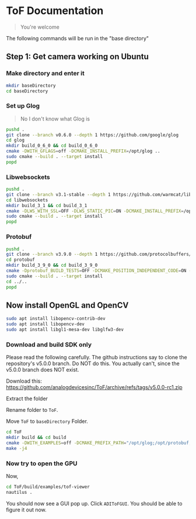 # ToF Documentation
> You're welcome

The following commands will be run in the "base directory"

## Step 1: Get camera working on Ubuntu
### Make directory and enter it
```bash
mkdir baseDirectory
cd baseDirectory
```

### Set up Glog
> No I don't know what Glog is
```bash
pushd .
git clone --branch v0.6.0 --depth 1 https://github.com/google/glog
cd glog
mkdir build_0_6_0 && cd build_0_6_0
cmake -DWITH_GFLAGS=off -DCMAKE_INSTALL_PREFIX=/opt/glog ..
sudo cmake --build . --target install
popd
```

### Libwebsockets
```bash
pushd .
git clone --branch v3.1-stable --depth 1 https://github.com/warmcat/libwebsockets
cd libwebsockets
mkdir build_3_1 && cd build_3_1
cmake -DLWS_WITH_SSL=OFF -DLWS_STATIC_PIC=ON -DCMAKE_INSTALL_PREFIX=/opt/websockets ..
sudo cmake --build . --target install
popd
```

### Protobuf
```bash
pushd .
git clone --branch v3.9.0 --depth 1 https://github.com/protocolbuffers/protobuf
cd protobuf
mkdir build_3_9_0 && cd build_3_9_0
cmake -Dprotobuf_BUILD_TESTS=OFF -DCMAKE_POSITION_INDEPENDENT_CODE=ON -DCMAKE_INSTALL_PREFIX=/opt/protobuf ../cmake
sudo cmake --build . --target install
cd ../..
popd
```

## Now install OpenGL and OpenCV
```bash
sudo apt install libopencv-contrib-dev
sudo apt install libopencv-dev
sudo apt install libgl1-mesa-dev libglfw3-dev
```

### Download and build SDK only
Please read the following carefully.
The github instructions say to clone the repository's v5.0.0 branch. Do NOT do this. You actually can't, since the v5.0.0 branch does NOT exist.

Download this: https://github.com/analogdevicesinc/ToF/archive/refs/tags/v5.0.0-rc1.zip

Extract the folder

Rename folder to `ToF`.

Move `ToF` to `baseDirectory` Folder.

```bash
cd ToF
mkdir build && cd build
cmake -DWITH_EXAMPLES=off -DCMAKE_PREFIX_PATH="/opt/glog;/opt/protobuf;/opt/websockets" ..
make -j4
```

### Now try to open the GPU
Now,
```bash
cd ToF/build/examples/tof-viewer
nautilus .
```

You should now see a GUI pop up. Click `ADIToFGUI`. You should be able to figure it out now.